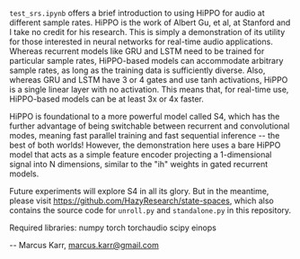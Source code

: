 `test_srs.ipynb` offers a brief introduction to using HiPPO for audio at different sample rates.  HiPPO is the work of Albert Gu, et al, at Stanford and I take no credit for his research.  This is simply a demonstration of its utility for those interested in neural networks for real-time audio applications.  Whereas recurrent models like GRU and LSTM need to be trained for particular sample rates, HiPPO-based models can accommodate arbitrary sample rates, as long as the training data is sufficiently diverse.  Also, whereas GRU and LSTM have 3 or 4 gates and use tanh activations, HiPPO is a single linear layer with no activation.  This means that, for real-time use, HiPPO-based models can be at least 3x or 4x faster.

HiPPO is foundational to a more powerful model called S4, which has the further advantage of being switchable between recurrent and convolutional modes, meaning fast parallel training and fast sequential inference -- the best of both worlds!  However, the demonstration here uses a bare HiPPO model that acts as a simple feature encoder projecting a 1-dimensional signal into N dimensions, similar to the "ih" weights in gated recurrent models.

Future experiments will explore S4 in all its glory. But in the meantime, please visit https://github.com/HazyResearch/state-spaces, which also contains the source code for `unroll.py` and `standalone.py` in this repository.

Required libraries:
numpy
torch
torchaudio
scipy
einops

-- Marcus Karr, marcus.karr@gmail.com
